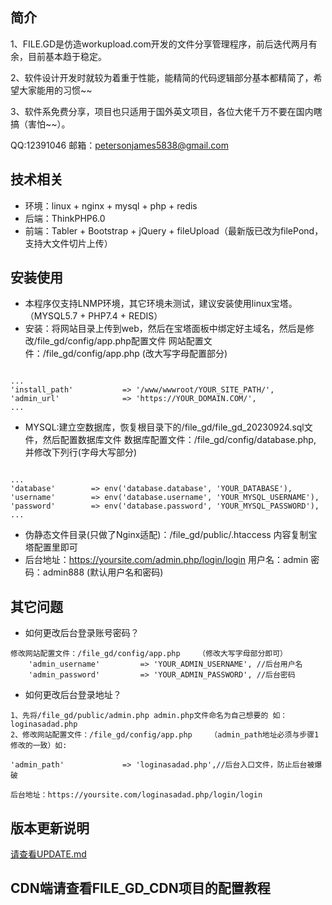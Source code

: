 

## 简介

1、FILE.GD是仿造workupload.com开发的文件分享管理程序，前后迭代两月有余，目前基本趋于稳定。

2、软件设计开发时就较为着重于性能，能精简的代码逻辑部分基本都精简了，希望大家能用的习惯~~

3、软件系免费分享，项目也只适用于国外英文项目，各位大佬千万不要在国内瞎搞（害怕~~）。

   QQ:12391046  邮箱：petersonjames5838@gmail.com

## 技术相关

* 环境：linux + nginx + mysql + php + redis
* 后端：ThinkPHP6.0
* 前端：Tabler + Bootstrap + jQuery + fileUpload（最新版已改为filePond，支持大文件切片上传）

## 安装使用

* 本程序仅支持LNMP环境，其它环境未测试，建议安装使用linux宝塔。（MYSQL5.7 + PHP7.4 + REDIS）
* 安装：将网站目录上传到web，然后在宝塔面板中绑定好主域名，然后是修改/file_gd/config/app.php配置文件 
       网站配置文件：/file_gd/config/app.php (改大写字母配置部分)
~~~

...
'install_path'           => '/www/wwwroot/YOUR_SITE_PATH/',  
'admin_url'              => 'https://YOUR_DOMAIN.COM/', 
...
~~~




* MYSQL:建立空数据库，恢复根目录下的/file_gd/file_gd_20230924.sql文件，然后配置数据库文件
       数据库配置文件：/file_gd/config/database.php, 并修改下列行(字母大写部分)
~~~

...
'database'        => env('database.database', 'YOUR_DATABASE'),
'username'        => env('database.username', 'YOUR_MYSQL_USERNAME'),
'password'        => env('database.password', 'YOUR_MYSQL_PASSWORD'),
...
~~~

* 伪静态文件目录(只做了Nginx适配)：/file_gd/public/.htaccess  内容复制宝塔配置里即可
* 后台地址：https://yoursite.com/admin.php/login/login  用户名：admin  密码：admin888 (默认用户名和密码)



## 其它问题

* 如何更改后台登录账号密码？
~~~
修改网站配置文件：/file_gd/config/app.php    （修改大写字母部分即可）
    'admin_username'         => 'YOUR_ADMIN_USERNAME', //后台用户名
    'admin_password'         => 'YOUR_ADMIN_PASSWORD', //后台密码
~~~


* 如何更改后台登录地址？
~~~
1、先将/file_gd/public/admin.php admin.php文件命名为自己想要的 如：loginasadad.php
2、修改网站配置文件：/file_gd/config/app.php    （admin_path地址必须与步骤1修改的一致）如:

'admin_path'             => 'loginasadad.php',//后台入口文件，防止后台被爆破

后台地址：https://yoursite.com/loginasadad.php/login/login
~~~

## 版本更新说明

[请查看UPDATE.md](https://github.com/PHPCODE123/file_gd/blob/master/UPDATE.md "Update.md")


## CDN端请查看FILE_GD_CDN项目的配置教程
